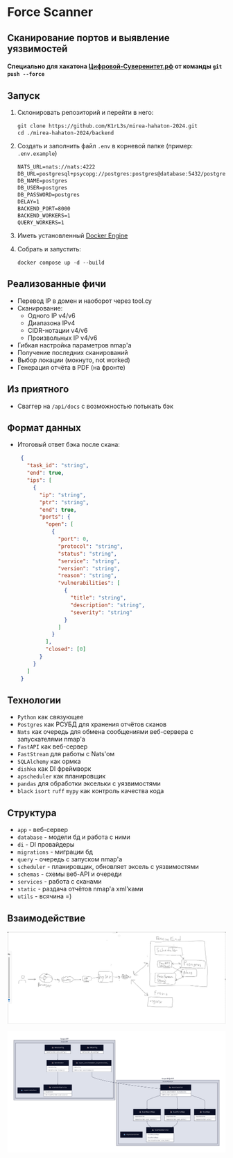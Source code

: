 # Force Scanner

## Сканирование портов и выявление уязвимостей

#### Специально для хакатона [Цифровой-Суверенитет.рф](https://xn----ctbbmaapfe8bebxhmwbjl2b.xn--p1ai/) от команды `git push --force`

## Запуск
1. Склонировать репозиторий и перейти в него:

    ```
    git clone https://github.com/K1rL3s/mirea-hahaton-2024.git
    cd ./mirea-hahaton-2024/backend
    ```

2. Создать и заполнить файл `.env` в корневой папке (пример: `.env.example`)
   ```
   NATS_URL=nats://nats:4222
   DB_URL=postgresql+psycopg://postgres:postgres@database:5432/postgres
   DB_NAME=postgres
   DB_USER=postgres
   DB_PASSWORD=postgres
   DELAY=1
   BACKEND_PORT=8000
   BACKEND_WORKERS=1
   QUERY_WORKERS=1
   ```
3. Иметь установленный [Docker Engine](https://docs.docker.com/engine/)
4. Собрать и запустить:
    ```
    docker compose up -d --build
    ```

## Реализованные фичи

- Перевод IP в домен и наоборот через tool.cy
- Сканирование:
  - Одного IP v4/v6
  - Диапазона IPv4
  - CIDR-нотации v4/v6
  - Произвольных IP v4/v6
- Гибкая настройка параметров nmap'а
- Получение последних сканирований
- Выбор локации (мокнуто, not worked)
- Генерация отчёта в PDF (на фронте)

## Из приятного

- Сваггер на `/api/docs` с возможностью потыкать бэк

## Формат данных

- Итоговый ответ бэка после скана:
   ```json
    {
      "task_id": "string",
      "end": true,
      "ips": [
        {
          "ip": "string",
          "ptr": "string",
          "end": true,
          "ports": {
            "open": [
              {
                "port": 0,
                "protocol": "string",
                "status": "string",
                "service": "string",
                "version": "string",
                "reason": "string",
                "vulnerabilities": [
                  {
                    "title": "string",
                    "description": "string",
                    "severity": "string"
                  }
                ]
              }
            ],
            "closed": [0]
          }
        }
      ]
    }
   ```

## Технологии

- `Python` как связующее
- `Postgres` как РСУБД для хранения отчётов сканов
- `Nats` как очередь для обмена сообщениями веб-сервера с запускателями nmap'а
- `FastAPI` как веб-сервер
- `FastStream` для работы с Nats'ом
- `SQLAlchemy` как ормка
- `dishka` как DI фреймворк
- `apscheduler` как планировщик
- `pandas` для обработки эксельки с уязвимостями
- `black` `isort` `ruff` `mypy` как контроль качества кода

## Структура

- `app` - веб-сервер
- `database` - модели бд и работа с ними
- `di` - DI провайдеры
- `migrations` - миграции бд
- `query` - очередь с запуском nmap'а
- `scheduler` - планировщик, обновляет эксель с уязвимостями
- `schemas` - схемы веб-API и очереди
- `services` - работа с сканами
- `static` - раздача отчётов nmap'а xml'ками
- `utils` - всячина =)

## Взаимодействие

![interaction.png](content/interaction.png)

![di-d2.png](content/di-d2.png)
